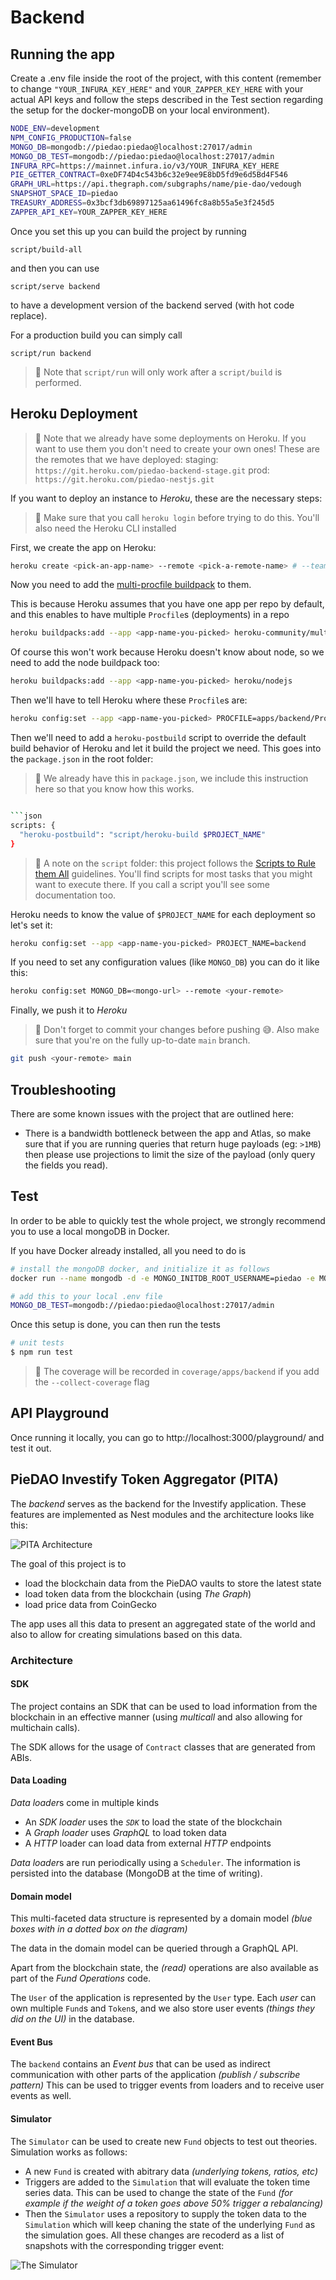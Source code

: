 # Backend

## Running the app

Create a .env file inside the root of the project, with this content
(remember to change `"YOUR_INFURA_KEY_HERE"` and `YOUR_ZAPPER_KEY_HERE` with your actual API keys and follow the steps described in the Test section regarding the setup for the docker-mongoDB on your local environment).

```bash
NODE_ENV=development
NPM_CONFIG_PRODUCTION=false
MONGO_DB=mongodb://piedao:piedao@localhost:27017/admin
MONGO_DB_TEST=mongodb://piedao:piedao@localhost:27017/admin
INFURA_RPC=https://mainnet.infura.io/v3/YOUR_INFURA_KEY_HERE
PIE_GETTER_CONTRACT=0xeDF74D4c543b6c32e9ee9E8bD5fd9e6d5Bd4F546
GRAPH_URL=https://api.thegraph.com/subgraphs/name/pie-dao/vedough
SNAPSHOT_SPACE_ID=piedao
TREASURY_ADDRESS=0x3bcf3db69897125aa61496fc8a8b55a5e3f245d5
ZAPPER_API_KEY=YOUR_ZAPPER_KEY_HERE
```

Once you set this up you can build the project by running

```
script/build-all
```

and then you can use

```
script/serve backend
```

to have a development version of the backend served (with hot code replace).

For a production build you can simply call

```
script/run backend
```

> 📙 Note that `script/run` will only work after a `script/build` is performed.


## Heroku Deployment

> 📘 Note that we already have some deployments on Heroku. If you want to use them
> you don't need to create your own ones! These are the remotes that we have deployed:
> staging: `https://git.heroku.com/piedao-backend-stage.git`
> prod:    `https://git.heroku.com/piedao-nestjs.git`


If you want to deploy an instance to _Heroku_, these are the necessary steps:

> 📙 Make sure that you call `heroku login` before trying to do this. You'll also need the Heroku CLI installed

First, we create the app on Heroku:

```bash
heroku create <pick-an-app-name> --remote <pick-a-remote-name> # --team if you use teams
```

Now you need to add the [multi-procfile buildpack](https://elements.heroku.com/buildpacks/heroku/heroku-buildpack-multi-procfile) to them.

This is because Heroku assumes that you have one app per repo by default, and this enables to have multiple `Procfile`s (deployments) in a repo

```bash
heroku buildpacks:add --app <app-name-you-picked> heroku-community/multi-procfile
```

Of course this won't work because Heroku doesn't know about node, so we need to add the node buildpack too:

```bash
heroku buildpacks:add --app <app-name-you-picked> heroku/nodejs
```

Then we'll have to tell Heroku where these `Procfile`s are:

```bash
heroku config:set --app <app-name-you-picked> PROCFILE=apps/backend/Procfile
```

Then we'll need to add a `heroku-postbuild` script to override the default build behavior of Heroku and let it build the project we need. This goes into the `package.json` in the root folder:

> 📘 We already have this in `package.json`, we include this instruction here so that you know how this works.

```bash

```json
scripts: {
  "heroku-postbuild": "script/heroku-build $PROJECT_NAME"
}
```

> 📘 A note on the `script` folder: this project follows the [Scripts to Rule them All](https://github.com/github/scripts-to-rule-them-all) guidelines.
> You'll find scripts for most tasks that you might want to execute there. If you call a script you'll see some documentation too.

Heroku needs to know the value of `$PROJECT_NAME` for each deployment so let's set it:

```bash
heroku config:set --app <app-name-you-picked> PROJECT_NAME=backend
```

If you need to set any configuration values (like `MONGO_DB`) you can do it like this:

```bash
heroku config:set MONGO_DB=<mongo-url> --remote <your-remote>
```

Finally, we push it to _Heroku_

> 📙 Don't forget to commit your changes before pushing 😅. Also make sure that you're on the fully up-to-date `main` branch.

```bash
git push <your-remote> main
```

## Troubleshooting

There are some known issues with the project that are outlined here:

- There is a bandwidth bottleneck between the app and Atlas, so make sure that if you are running queries that return huge payloads (eg: `>1MB`) then please use projections to limit the size of the payload (only query the fields you read).

## Test

In order to be able to quickly test the whole project, we strongly recommend you to use a local mongoDB in Docker.

If you have Docker already installed, all you need to do is

```bash
# install the mongoDB docker, and initialize it as follows
docker run --name mongodb -d -e MONGO_INITDB_ROOT_USERNAME=piedao -e MONGO_INITDB_ROOT_PASSWORD=piedao -e MONGO_INITDB_DATABASE=PieDAOTesting -p 27017:27017 mongo

# add this to your local .env file
MONGO_DB_TEST=mongodb://piedao:piedao@localhost:27017/admin
```

Once this setup is done, you can then run the tests

```bash
# unit tests
$ npm run test
```

> 📘 The coverage will be recorded in `coverage/apps/backend` if you add the `--collect-coverage` flag


## API Playground

Once running it locally, you can go to
http://localhost:3000/playground/
and test it out.


## PieDAO Investify Token Aggregator (PITA)

The *backend* serves as the backend for the Investify application. These features are implemented as Nest modules and the architecture looks like this:

![PITA Architecture](pie_backend_architecture.png)

The goal of this project is to

- load the blockchain data from the PieDAO vaults to store the latest state
- load token data from the blockchain (using *The Graph*)
- load price data from CoinGecko

The app uses all this data to present an aggregated state of the world and also to allow for creating simulations based on this data.

### Architecture


#### SDK

The project contains an SDK that can be used to load information from the blockchain in an effective manner (using *multicall* and also allowing for multichain calls).

The SDK allows for the usage of `Contract` classes that are generated from ABIs.


#### Data Loading

*Data loader*s come in multiple kinds

- An *SDK loader* uses the *`SDK`* to load the state of the blockchain
- A *Graph loader* uses *GraphQL* to load token data
- A *HTTP* loader can load data from external *HTTP* endpoints

*Data loader*s are run periodically using a `Scheduler`. The information is persisted into the database (MongoDB at the time of writing).


#### Domain model

This multi-faceted data structure is represented by a domain model *(blue boxes with in a dotted box on the diagram)*

The data in the domain model can be queried through a GraphQL API.

Apart from the blockchain state, the *(read)* operations are also available as part of the *Fund Operations* code.

The `User` of the application is represented by the `User` type. Each *user* can own multiple `Fund`s and `Token`s, and we also store user events *(things they did on the UI)* in the database.


#### Event Bus

The `backend` contains an *Event bus* that can be used as indirect communication with other parts of the application *(publish / subscribe pattern)* This can be used to trigger events from loaders and to receive user events as well.


#### Simulator

The `Simulator` can be used to create new `Fund` objects to test out theories. Simulation works as follows:

- A new `Fund` is created with abitrary data *(underlying tokens, ratios, etc)*
- Triggers are added to the `Simulation` that will evaluate the token time series data. This can be used to change the state of the `Fund` *(for example if the weight of a token goes above 50% trigger a rebalancing)*
- Then the `Simulator` uses a repository to supply the token data to the `Simulation` which will keep chaning the state of the underlying `Fund` as the simulation goes. All these changes are recoderd as a list of snapshots with the corresponding trigger event:

![The Simulator](the_simulator.png)
